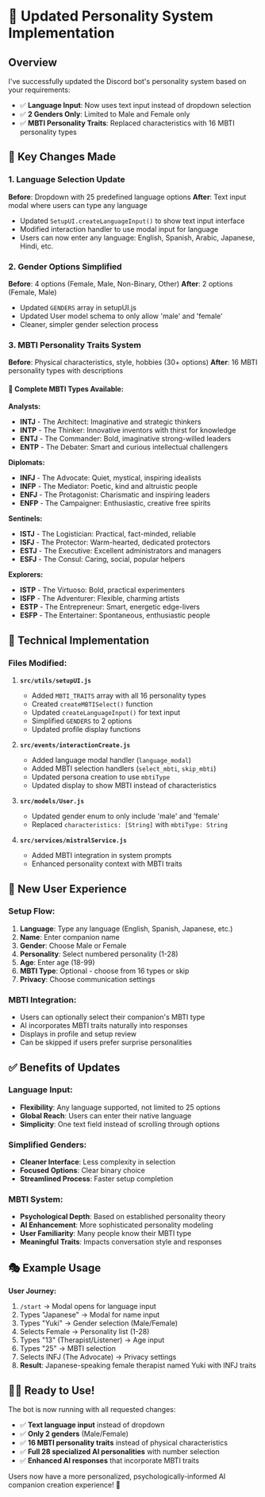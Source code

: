 # 🔄 Updated Personality System Implementation

## Overview
I've successfully updated the Discord bot's personality system based on your requirements:
- ✅ **Language Input**: Now uses text input instead of dropdown selection
- ✅ **2 Genders Only**: Limited to Male and Female only
- ✅ **MBTI Personality Traits**: Replaced characteristics with 16 MBTI personality types

## 🎯 Key Changes Made

### 1. **Language Selection Update**
**Before**: Dropdown with 25 predefined language options
**After**: Text input modal where users can type any language

- Updated `SetupUI.createLanguageInput()` to show text input interface
- Modified interaction handler to use modal input for language
- Users can now enter any language: English, Spanish, Arabic, Japanese, Hindi, etc.

### 2. **Gender Options Simplified**
**Before**: 4 options (Female, Male, Non-Binary, Other)
**After**: 2 options (Female, Male)

- Updated `GENDERS` array in setupUI.js
- Updated User model schema to only allow 'male' and 'female'
- Cleaner, simpler gender selection process

### 3. **MBTI Personality Traits System**
**Before**: Physical characteristics, style, hobbies (30+ options)
**After**: 16 MBTI personality types with descriptions

#### **🧠 Complete MBTI Types Available:**

**Analysts:**
- **INTJ** - The Architect: Imaginative and strategic thinkers
- **INTP** - The Thinker: Innovative inventors with thirst for knowledge  
- **ENTJ** - The Commander: Bold, imaginative strong-willed leaders
- **ENTP** - The Debater: Smart and curious intellectual challengers

**Diplomats:**
- **INFJ** - The Advocate: Quiet, mystical, inspiring idealists
- **INFP** - The Mediator: Poetic, kind and altruistic people
- **ENFJ** - The Protagonist: Charismatic and inspiring leaders
- **ENFP** - The Campaigner: Enthusiastic, creative free spirits

**Sentinels:**
- **ISTJ** - The Logistician: Practical, fact-minded, reliable
- **ISFJ** - The Protector: Warm-hearted, dedicated protectors
- **ESTJ** - The Executive: Excellent administrators and managers
- **ESFJ** - The Consul: Caring, social, popular helpers

**Explorers:**
- **ISTP** - The Virtuoso: Bold, practical experimenters
- **ISFP** - The Adventurer: Flexible, charming artists
- **ESTP** - The Entrepreneur: Smart, energetic edge-livers
- **ESFP** - The Entertainer: Spontaneous, enthusiastic people

## 🔧 Technical Implementation

### **Files Modified:**

1. **`src/utils/setupUI.js`**
   - Added `MBTI_TRAITS` array with all 16 personality types
   - Created `createMBTISelect()` function
   - Updated `createLanguageInput()` for text input
   - Simplified `GENDERS` to 2 options
   - Updated profile display functions

2. **`src/events/interactionCreate.js`**
   - Added language modal handler (`language_modal`)
   - Added MBTI selection handlers (`select_mbti`, `skip_mbti`)
   - Updated persona creation to use `mbtiType`
   - Updated display to show MBTI instead of characteristics

3. **`src/models/User.js`**
   - Updated gender enum to only include 'male' and 'female'
   - Replaced `characteristics: [String]` with `mbtiType: String`

4. **`src/services/mistralService.js`**
   - Added MBTI integration in system prompts
   - Enhanced personality context with MBTI traits

## 🚀 New User Experience

### **Setup Flow:**
1. **Language**: Type any language (English, Spanish, Japanese, etc.)
2. **Name**: Enter companion name
3. **Gender**: Choose Male or Female
4. **Personality**: Select numbered personality (1-28)
5. **Age**: Enter age (18-99)
6. **MBTI Type**: Optional - choose from 16 types or skip
7. **Privacy**: Choose communication settings

### **MBTI Integration:**
- Users can optionally select their companion's MBTI type
- AI incorporates MBTI traits naturally into responses
- Displays in profile and setup review
- Can be skipped if users prefer surprise personalities

## ✅ Benefits of Updates

### **Language Input:**
- **Flexibility**: Any language supported, not limited to 25 options
- **Global Reach**: Users can enter their native language
- **Simplicity**: One text field instead of scrolling through options

### **Simplified Genders:**
- **Cleaner Interface**: Less complexity in selection
- **Focused Options**: Clear binary choice
- **Streamlined Process**: Faster setup completion

### **MBTI System:**
- **Psychological Depth**: Based on established personality theory
- **AI Enhancement**: More sophisticated personality modeling
- **User Familiarity**: Many people know their MBTI type
- **Meaningful Traits**: Impacts conversation style and responses

## 🎭 Example Usage

**User Journey:**
1. `/start` → Modal opens for language input
2. Types "Japanese" → Modal for name input
3. Types "Yuki" → Gender selection (Male/Female)
4. Selects Female → Personality list (1-28)
5. Types "13" (Therapist/Listener) → Age input
6. Types "25" → MBTI selection
7. Selects INFJ (The Advocate) → Privacy settings
8. **Result**: Japanese-speaking female therapist named Yuki with INFJ traits

## 🏃‍♂️ Ready to Use!

The bot is now running with all requested changes:
- ✅ **Text language input** instead of dropdown
- ✅ **Only 2 genders** (Male/Female)  
- ✅ **16 MBTI personality traits** instead of physical characteristics
- ✅ **Full 28 specialized AI personalities** with number selection
- ✅ **Enhanced AI responses** that incorporate MBTI traits

Users now have a more personalized, psychologically-informed AI companion creation experience! 🎉
